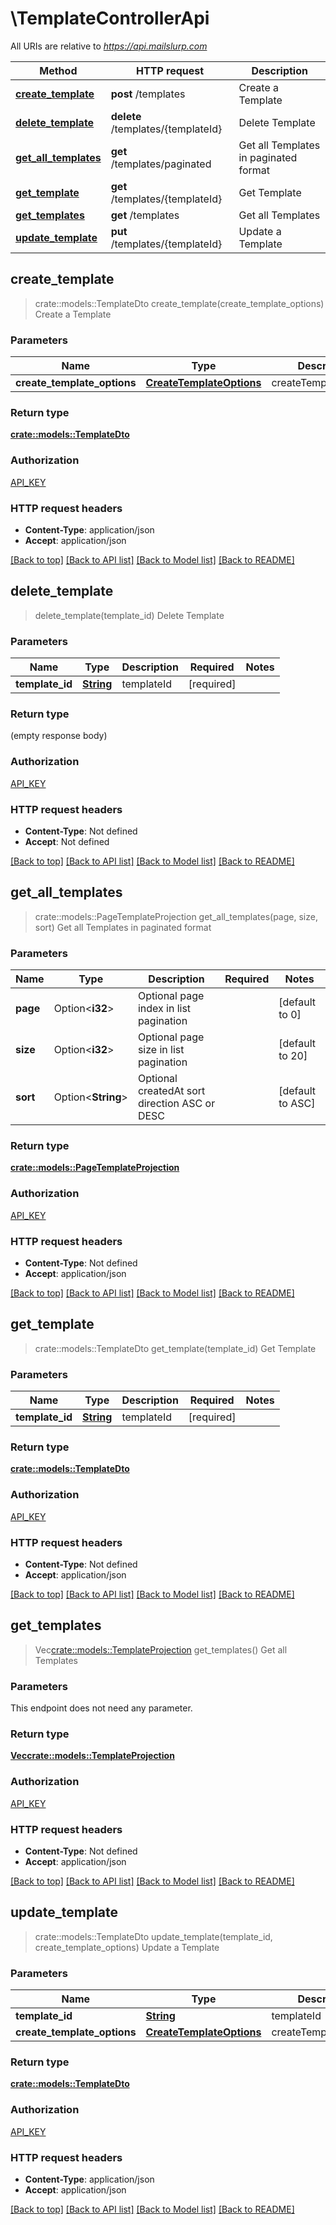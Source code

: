 # \TemplateControllerApi

All URIs are relative to *https://api.mailslurp.com*

Method | HTTP request | Description
------------- | ------------- | -------------
[**create_template**](TemplateControllerApi#create_template) | **post** /templates | Create a Template
[**delete_template**](TemplateControllerApi#delete_template) | **delete** /templates/{templateId} | Delete Template
[**get_all_templates**](TemplateControllerApi#get_all_templates) | **get** /templates/paginated | Get all Templates in paginated format
[**get_template**](TemplateControllerApi#get_template) | **get** /templates/{templateId} | Get Template
[**get_templates**](TemplateControllerApi#get_templates) | **get** /templates | Get all Templates
[**update_template**](TemplateControllerApi#update_template) | **put** /templates/{templateId} | Update a Template



## create_template

> crate::models::TemplateDto create_template(create_template_options)
Create a Template

### Parameters


Name | Type | Description  | Required | Notes
------------- | ------------- | ------------- | ------------- | -------------
**create_template_options** | [**CreateTemplateOptions**](CreateTemplateOptions) | createTemplateOptions | [required] |

### Return type

[**crate::models::TemplateDto**](TemplateDto)

### Authorization

[API_KEY](../README#API_KEY)

### HTTP request headers

- **Content-Type**: application/json
- **Accept**: application/json

[[Back to top]](#) [[Back to API list]](../README#documentation-for-api-endpoints) [[Back to Model list]](../README#documentation-for-models) [[Back to README]](../README)


## delete_template

> delete_template(template_id)
Delete Template

### Parameters


Name | Type | Description  | Required | Notes
------------- | ------------- | ------------- | ------------- | -------------
**template_id** | [**String**]() | templateId | [required] |

### Return type

 (empty response body)

### Authorization

[API_KEY](../README#API_KEY)

### HTTP request headers

- **Content-Type**: Not defined
- **Accept**: Not defined

[[Back to top]](#) [[Back to API list]](../README#documentation-for-api-endpoints) [[Back to Model list]](../README#documentation-for-models) [[Back to README]](../README)


## get_all_templates

> crate::models::PageTemplateProjection get_all_templates(page, size, sort)
Get all Templates in paginated format

### Parameters


Name | Type | Description  | Required | Notes
------------- | ------------- | ------------- | ------------- | -------------
**page** | Option<**i32**> | Optional page index in list pagination |  |[default to 0]
**size** | Option<**i32**> | Optional page size in list pagination |  |[default to 20]
**sort** | Option<**String**> | Optional createdAt sort direction ASC or DESC |  |[default to ASC]

### Return type

[**crate::models::PageTemplateProjection**](PageTemplateProjection)

### Authorization

[API_KEY](../README#API_KEY)

### HTTP request headers

- **Content-Type**: Not defined
- **Accept**: application/json

[[Back to top]](#) [[Back to API list]](../README#documentation-for-api-endpoints) [[Back to Model list]](../README#documentation-for-models) [[Back to README]](../README)


## get_template

> crate::models::TemplateDto get_template(template_id)
Get Template

### Parameters


Name | Type | Description  | Required | Notes
------------- | ------------- | ------------- | ------------- | -------------
**template_id** | [**String**]() | templateId | [required] |

### Return type

[**crate::models::TemplateDto**](TemplateDto)

### Authorization

[API_KEY](../README#API_KEY)

### HTTP request headers

- **Content-Type**: Not defined
- **Accept**: application/json

[[Back to top]](#) [[Back to API list]](../README#documentation-for-api-endpoints) [[Back to Model list]](../README#documentation-for-models) [[Back to README]](../README)


## get_templates

> Vec<crate::models::TemplateProjection> get_templates()
Get all Templates

### Parameters

This endpoint does not need any parameter.

### Return type

[**Vec<crate::models::TemplateProjection>**](TemplateProjection)

### Authorization

[API_KEY](../README#API_KEY)

### HTTP request headers

- **Content-Type**: Not defined
- **Accept**: application/json

[[Back to top]](#) [[Back to API list]](../README#documentation-for-api-endpoints) [[Back to Model list]](../README#documentation-for-models) [[Back to README]](../README)


## update_template

> crate::models::TemplateDto update_template(template_id, create_template_options)
Update a Template

### Parameters


Name | Type | Description  | Required | Notes
------------- | ------------- | ------------- | ------------- | -------------
**template_id** | [**String**]() | templateId | [required] |
**create_template_options** | [**CreateTemplateOptions**](CreateTemplateOptions) | createTemplateOptions | [required] |

### Return type

[**crate::models::TemplateDto**](TemplateDto)

### Authorization

[API_KEY](../README#API_KEY)

### HTTP request headers

- **Content-Type**: application/json
- **Accept**: application/json

[[Back to top]](#) [[Back to API list]](../README#documentation-for-api-endpoints) [[Back to Model list]](../README#documentation-for-models) [[Back to README]](../README)

